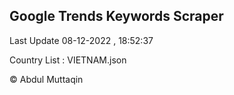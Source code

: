 

## Google Trends Keywords Scraper 
 
Last Update 08-12-2022 , 18:52:37

Country List :
VIETNAM.json



© Abdul Muttaqin 
